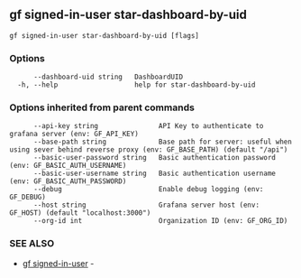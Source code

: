## gf signed-in-user star-dashboard-by-uid



```
gf signed-in-user star-dashboard-by-uid [flags]
```

### Options

```
      --dashboard-uid string   DashboardUID
  -h, --help                   help for star-dashboard-by-uid
```

### Options inherited from parent commands

```
      --api-key string               API Key to authenticate to grafana server (env: GF_API_KEY)
      --base-path string             Base path for server: useful when using sever behind reverse proxy (env: GF_BASE_PATH) (default "/api")
      --basic-user-password string   Basic authentication password (env: GF_BASIC_AUTH_USERNAME)
      --basic-user-username string   Basic authentication username (env: GF_BASIC_AUTH_PASSWORD)
      --debug                        Enable debug logging (env: GF_DEBUG)
      --host string                  Grafana server host (env: GF_HOST) (default "localhost:3000")
      --org-id int                   Organization ID (env: GF_ORG_ID)
```

### SEE ALSO

* [gf signed-in-user](gf_signed-in-user.md)	 - 

